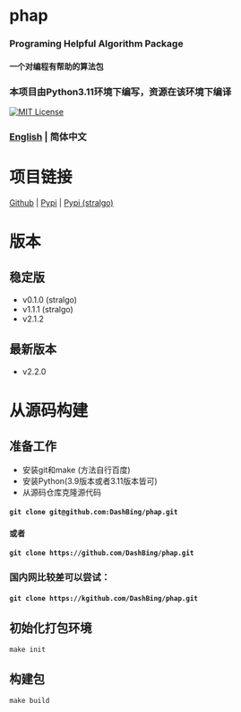 # phap
### Programing Helpful Algorithm Package
#### 一个对编程有帮助的算法包
### 本项目由Python3.11环境下编写，资源在该环境下编译
[![MIT License](https://img.shields.io/badge/license-MIT-blue.svg?style=flat)](http://choosealicense.com/licenses/mit/)
### [English](README.md)  | 简体中文

# 项目链接
[Github](https://github.com/DashBing/phap/ "Github") | [Pypi](https://pypi.org/project/phap/ "Pypi") | [Pypi (stralgo)](https://pypi.org/project/stralgo/ "Pypi (stralgo)")

# 版本
## 稳定版
+ v0.1.0 (stralgo)
+ v1.1.1 (stralgo)
+ v2.1.2

## 最新版本
+ v2.2.0

# 从源码构建
## 准备工作
+ 安装git和make (方法自行百度)
+ 安装Python(3.9版本或者3.11版本皆可)
+ 从源码仓库克隆源代码
#### ```git clone git@github.com:DashBing/phap.git```
#### 或者
#### ```git clone https://github.com/DashBing/phap.git```
### 国内网比较差可以尝试：
#### ```git clone https://kgithub.com/DashBing/phap.git```

## 初始化打包环境
```make init```

## 构建包
```make build```
